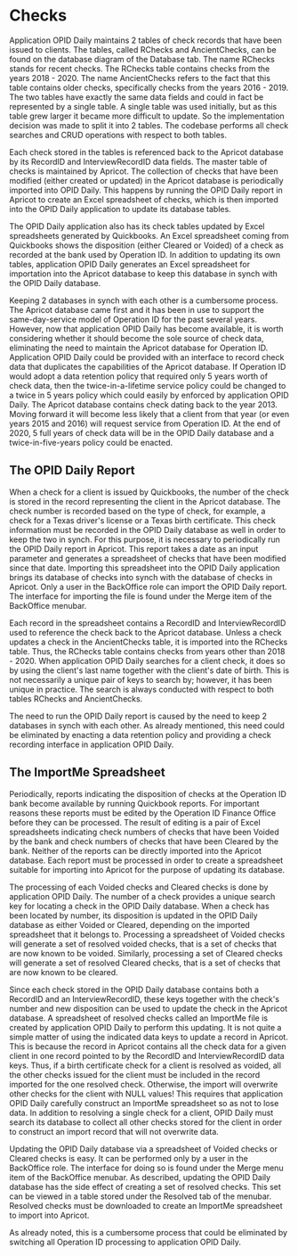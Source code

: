 # Checks
Application OPID Daily maintains 2 tables of check records that have been issued to clients. The tables, called RChecks and
AncientChecks, can be found on the database diagram of the Database tab. The name RChecks stands for recent checks.
The RChecks table contains checks from the years 2018 - 2020. The name AncientChecks refers to the fact that this table
contains older checks, specifically checks from the years 2016 - 2019. The two tables have exactly the same data fields
and could in fact be represented by a single table. A single table was used initially, but as this table grew larger it
became more difficult to update. So the implementation decision was made to split it into 2 tables. The codebase performs
all check searches and CRUD operations with respect to both tables.

Each check stored in the tables is referenced back to the Apricot database by its RecordID and InterviewRecordID data fields.
The master table of checks is maintained by Apricot. The collection of checks that have been modified (either created or updated)
in the Apricot database is periodically imported into OPID Daily. This happens by running the OPID Daily report in Apricot to
create an Excel spreadsheet of checks, which is then imported into the OPID Daily application to update its database tables.

The OPID Daily application also has its check tables updated by Excel spreadsheets generated by Quickbooks. An Excel spreadsheet
coming from Quickbooks shows the disposition (either Cleared or Voided) of a check as recorded at the bank used by Operation ID. In
addition to updating its own tables, application OPID Daily generates an Excel spreadsheet for importation into the Apricot database
to keep this database in synch with the OPID Daily database.

Keeping 2 databases in synch with each other is a cumbersome process. The Apricot database came first and it has been in use to
support the same-day-service model of Operation ID for the past several years. However, now that application OPID Daily has become
available, it is worth considering whether it should become the sole source of check data, eliminating the need to maintain the
Apricot database for Operation ID. Application OPID Daily could be provided with an interface to record check data that duplicates
the capabilities of the Apricot database. If Operation ID would adopt a data retention policy that required only 5 years worth of
check data, then the twice-in-a-lifetime service policy could be changed to a twice in 5 years policy which could easily by enforced
by application OPID Daily. The Apricot database contains check dating back to the year 2013. Moving forward it will become less
likely that a client from that year (or even years 2015 and 2016) will request service from Operation ID. At the end of 2020, 5 full
years of check data will be in the OPID Daily database and a twice-in-five-years policy could be enacted.

## The OPID Daily Report
When a check for a client is issued by Quickbooks, the number of the check is stored in the record representing the client in the
Apricot database. The check number is recorded based on the type of check, for example, a check for a Texas driver's license or a
Texas birth certificate. This check information must be recorded in the OPID Daily database as well in order to keep the two in synch.
For this purpose, it is necessary to periodically run the OPID Daily report in Apricot. This report takes a date as an input parameter
and generates a spreadsheet of checks that have been modified since that date. Importing this spreadsheet into the OPID Daily application
brings its database of checks into synch with the database of checks in Apricot. Only a user in the BackOffice role can import the
OPID Daily report. The interface for importing the file is found under the Merge item of the BackOffice menubar.

Each record in the spreadsheet contains a RecordID and InterviewRecordID used to reference the check back to the Apricot database. Unless
a check updates a check in the AncientChecks table, it is imported into the RChecks table. Thus, the RChecks table contains checks from
years other than 2018 - 2020. When application OPID Daily searches for a client check, it does so by using the client's last name together
with the client's date of birth. This is not necessarily a unique pair of keys to search by; however, it has been unique in practice.
The search is always conducted with respect to both tables RChecks and AncientChecks.

The need to run the OPID Daily report is caused by the need to keep 2 databases in synch with each other. As already mentioned, this need could be eliminated by enacting a data retention policy and providing a check recording interface in application
OPID Daily.

## The ImportMe Spreadsheet
Periodically, reports indicating the disposition of checks at the Operation ID bank become available by running Quickbook reports. For important
reasons these reports must be edited by the Operation ID Finance Office before they can be processed. The result of editing is a pair of Excel
spreadsheets indicating check numbers of checks that have been Voided by the bank and check numbers of checks that have been Cleared by the
bank. Neither of the reports can be directly imported into the Apricot database. Each report must be processed in order to create a spreadsheet
suitable for importing into Apricot for the purpose of updating its database.

The processing of each Voided checks and Cleared checks is done by application OPID Daily. The number of a check provides a unique search key
for locating a check in the OPID Daily database. When a check has been located by number, its disposition is updated in the OPID Daily database
as either Voided or Cleared, depending on the imported spreadsheet that it belongs to. Processing a spreadsheet of Voided checks will generate a set of
resolved voided checks, that is a set of checks that are now known to be voided. Similarly, processing a set of Cleared checks will generate a set of
resolved Cleared checks, that is a set of checks that are now known to be cleared.

Since each check stored in the OPID Daily database contains both a RecordID and an InterviewRecordID, these keys together with the check's number
and new disposition can be used to update the check in the Apricot database. A spreadsheet of resolved checks called an ImportMe file is created
by application OPID Daily to perform this updating. It is not quite a simple matter of using the indicated data keys to update a record in Apricot.
This is because the record in Apricot contains all the check data for a given client in one record pointed to by the RecordID and InterviewRecordID
data keys. Thus, if a birth certificate check for a client is resolved as voided, all the other checks issued for the client must be included in
the record imported for the one resolved check. Otherwise, the import will overwrite other checks for the client with NULL values! This requires that
application OPID Daily carefully construct an ImportMe spreadsheet so as not to lose data. In addition to resolving a single check for a client,
OPID Daily must search its database to collect all other checks stored for the client in order to construct an import record that will not overwrite data.

Updating the OPID Daily database via a spreadsheet of Voided checks or Cleared checks is easy. It can be performed only by a user in the BackOffice
role. The interface for doing so is found under the Merge menu item of the BackOffice menubar. As described, updating the OPID Daily database
has the side effect of creating a set of resolved checks. This set can be viewed in a table stored under the Resolved tab of the menubar. Resolved
checks must be downloaded to create an ImportMe spreadsheet to import into Apricot.

As already noted, this is a cumbersome process that could be eliminated by switching all Operation ID processing to application OPID Daily.  
